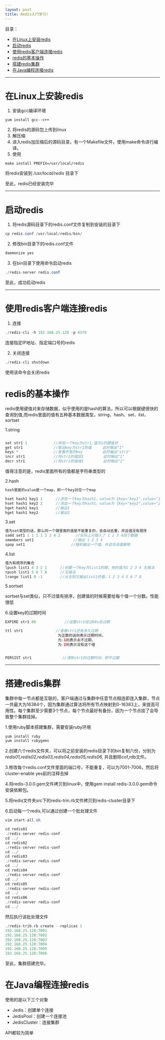 ```yaml
---
layout: post
title: Redis入门学习!
---
```


目录：
- [在Linux上安装redis](#在linux上安装redis)
- [启动redis](#启动redis)
- [使用redis客户端连接redis](#使用redis客户端连接redis)
- [redis的基本操作](#redis的基本操作)
- [搭建redis集群](#搭建redis集群)
- [在Java编程连接redis](#在java编程连接redis)

---

# 在Linux上安装redis

1. 安装gcc编译环境

```
yum install gcc--c++
```

2. 将redis的源码包上传到linux
3. 解压缩
4. 进入redis加压缩后的源码目录，有一个Makefile文件，使用make命令进行编译。
5. 使用

```
make install PREFIX=/usr/local/redis
```
将redis安装到 */usr/local/redis* 目录下


至此，redis已经安装完毕

---
# 启动redis
1. 将redis源码目录下的redis.conf文件复制到安装的目录下
```java
cp redis.conf /usr/local/redis/bin/
```
2. 修改bin目录下的redis.conf文件
```java
daemonize yes
```
3. 在bin目录下使用命令启动redis
```java
./redis-server redis.conf
```
至此，成功启动redis

---
# 使用redis客户端连接redis
1. 连接
```java
./redis-cli -h 192.168.25.129 -p 6379
```
连接指定IP地址、指定端口号的redis

2. 关闭连接
```java
./redis-cli shutdown
```
使用该命令会关闭redis

# redis的基本操作
redis使用键值对来存储数据，似乎使用的是hash的算法，所以可以根据键很快的查询到值,而redis里面的值有五种基本数据类型，string、hash、set、list、sortset


1.string

```java

set str1 1            //添加一个key为str1,值为1的键值对
get str1              //取出key为str1的值     此时输出"1"
keys *                //查看所有的key         此时输出"str1"
incr str1             //将str1的值加1         此时输出"1"
decr str1             //将str1的值减1         此时输出"1"

```
值得注意的是，redis里面所有的值都是字符串类型的

2.hash
```java
hash里面的value是一个map，即一个key对应一个map

hset hash1 key1 1      //添加一个key为hash1，value为 {key="key1",value="1"}的键值对
hset hash1 key2 2      //添加一个key为hash1，value为 {key="key2",value="2"}的键值对
hget hash1 key1        //输出1
hget hash1 key2        //输出2

```

3.set
```java
值为set类型的话，那么同一个键里面的值是不能重复的，会自动去重，并且值没有顺序
sadd set1 1 1 1 1 2 3 4 2       //实际上只插入了 1 2 3 4四个数据
smembers set1                  //输出 1 2 3 4
spop set1                     //随机输出一个值，并且将该值删除

```

4.list

```java
值为有顺序的集合
lpush list1 4 3 2 1      //创建一个key为list1的键，他的值为1 2 3 4 左插法
rpush list1 5 6 7 8      //又插法
lrange list1 0 -1        //从左到又输出list1的值，1 2 3 4 5 6 7 8

```

5.sortset

 sortset与set类似，只不过值有排序，创建值的时候需要给每个值一个分数。性能很低



6.设置key的过期时间

```java
EXPIRE str1 60             //设置str1经过60s后过期

ttl str1               //查看str1还有多久过期
                        为正数的话则表示过期时间，
                        为-1则表示永不过期，
                        为-2则表示没有这个值


PERSIST str1              //清除str1的过期时间，即不过期
```
---

# 搭建redis集群

集群中每一节点都是互联的，客户端通过与集群中任意节点相连即连入集群，节点一共最大为16384个，因为集群通过算法将所有节点映射到0-16383上，来提高可用性。每个集群至少需要3个节点，每个节点最好有备份，因为一个节点挂了会导致整个集群挂掉。

1.使用ruby脚本搭建集群，需要安装ruby环境

```java
yum install ruby
yum install rubygems

```

2.创建六个redis文件夹，可以将之前安装的redis目录下的bin复制六份，分别为 *redis01,redis02,redis03,redis04,redis05,redis06,* 并且删除cof,rdb文件。

3.修改每个redis.conf文件里面的端口号，不能重复，可以为7001-7006，然后将cluster-enable yes前的注释去掉

4.将redis-3.0.0.gem文件拷贝到linux中，使用gem install redis-3.0.0.gem命令安装依赖包。

5.将redis文件夹src下的redis-trin.rb文件拷贝到redis-cluster目录下

6.启动每一个redis,可以通过创建一个批处理文件

```java
vim start-all.sh

cd redis01
./redis-server redis-conf
cd ../
cd redis02
./redis-server redis-conf
cd ../
cd redis03
./redis-server redis-conf
cd ../
cd redis04
./redis-server redis-conf
cd ../
cd redis05
./redis-server redis-conf
cd ../
cd redis06
./redis-server redis-conf
cd ../

```
然后执行该批处理文件

```java
./redis-trib.rb create --replicas 1 
192.168.25.128:7001 
192.168.25.128:7002 
192.168.25.128:7003 
192.168.25.128:7004 
192.168.25.128:7005 
192.168.25.128:7006
```
至此，集群搭建完毕。

# 在Java编程连接redis

使用的是以下三个对象
- Jedis：创建单个连接
- JedisPool：创建一个连接池
- JedisCluster：连接集群

API都较为简单
